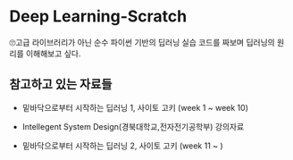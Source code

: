 # Deep Learning-Scratch
🙄고급 라이브러리가 아닌 순수 파이썬 기반의 딥러닝 실습 코드를 짜보며 딥러닝의 원리를 이해해보고 싶다.

## 참고하고 있는 자료들
- 밑바닥으로부터 시작하는 딥러닝 1, 사이토 고키 (week 1 ~ week 10)
- Intellegent System Design(경북대학교,전자전기공학부) 강의자료

- 밑바닥으로부터 시작하는 딥러닝 2, 사이토 고키 (week 11 ~ )
